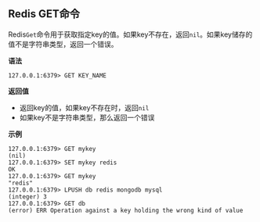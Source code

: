 ## Redis GET命令

Redis`Get`命令用于获取指定key的值。如果key不存在，返回`nil`。如果key储存的值不是字符串类型，返回一个错误。

**语法**

```shell
127.0.0.1:6379> GET KEY_NAME
```

**返回值**

* 返回key的值，如果key不存在时，返回`nil`
* 如果key不是字符串类型，那么返回一个错误

**示例**

```shell
127.0.0.1:6379> GET mykey
(nil)
127.0.0.1:6379> SET mykey redis
OK
127.0.0.1:6379> GET mykey
"redis"
127.0.0.1:6379> LPUSH db redis mongodb mysql
(integer) 3
127.0.0.1:6379> GET db
(error) ERR Operation against a key holding the wrong kind of value
```
